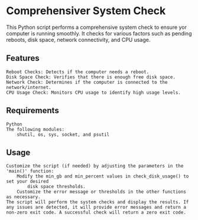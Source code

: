 # Comprehensiver System Check
This Python script performs a comprehensive system check to ensure yor computer is
running smoothly. It checks for various factors such as pending reboots, disk space,
network connectivity, and CPU usage.

## Features
    Reboot Checks: Detects if the computer needs a reboot.
    Disk Space Check: Verifies that there is enough free disk space.
    Network Check: Determines if the computer is connected to the network/internet.
    CPU Usage Check: Monitors CPU usage to identify high usage levels.

## Requirements
    Python
    The following modules:
        shutil, os, sys, socket, and psutil

## Usage
    Customize the script (if needed) by adjusting the parameters in the 'main()' function:
        Modify the min_gb and min_percent values in check_disk_usage() to set your desired
            disk space thresholds.
        Customize the error message or thresholds in the other functions as necessary.
    The script will perform the system checks and display the results. If any issues are detected, it will provide error messages and return a non-zero exit code. A successful check will return a zero exit code.